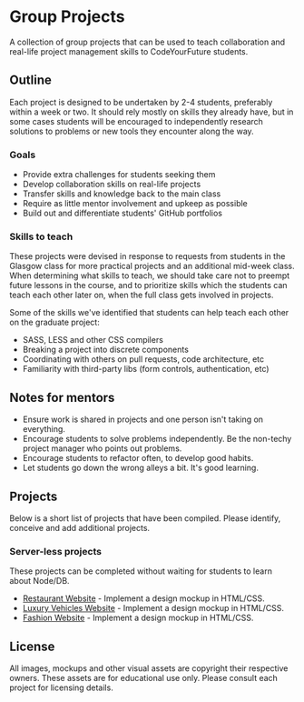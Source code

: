 # Group Projects

A collection of group projects that can be used to teach collaboration and real-life project management skills to CodeYourFuture students.

## Outline

Each project is designed to be undertaken by 2-4 students, preferably within a week or two. It should rely mostly on skills they already have, but in some cases students will be encouraged to independently research solutions to problems or new tools they encounter along the way.

### Goals

- Provide extra challenges for students seeking them
- Develop collaboration skills on real-life projects
- Transfer skills and knowledge back to the main class
- Require as little mentor involvement and upkeep as possible
- Build out and differentiate students' GitHub portfolios

### Skills to teach

These projects were devised in response to requests from students in the Glasgow class for more practical projects and an additional mid-week class. When determining what skills to teach, we should take care not to preempt future lessons in the course, and to prioritize skills which the students can teach each other later on, when the full class gets involved in projects.

Some of the skills we've identified that students can help teach each other on the graduate project:

- SASS, LESS and other CSS compilers
- Breaking a project into discrete components
- Coordinating with others on pull requests, code architecture, etc
- Familiarity with third-party libs (form controls, authentication, etc)

## Notes for mentors

- Ensure work is shared in projects and one person isn't taking on everything.
- Encourage students to solve problems independently. Be the non-techy project manager who points out problems.
- Encourage students to refactor often, to develop good habits.
- Let students go down the wrong alleys a bit. It's good learning.

## Projects

Below is a short list of projects that have been compiled. Please identify, conceive and add additional projects.

### Server-less projects

These projects can be completed without waiting for students to learn about Node/DB.

- [Restaurant Website](restaurant-website/readme.md) - Implement a design mockup in HTML/CSS.
- [Luxury Vehicles Website](luxury-vehicles-website/readme.md) - Implement a design mockup in HTML/CSS.
- [Fashion Website](fashion-website/readme.md) - Implement a design mockup in HTML/CSS.

## License

All images, mockups and other visual assets are copyright their respective owners. These assets are for educational use only. Please consult each project for licensing details.
